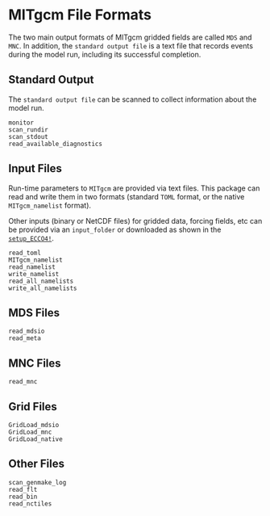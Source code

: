 # MITgcm File Formats

The two main output formats of MITgcm gridded fields are called `MDS` and `MNC`. In addition, the `standard output file` is a text file that records events during the model run, including its successful completion.

## Standard Output

The `standard output file` can be scanned to collect information about the model run. 

```@docs
monitor
scan_rundir
scan_stdout
read_available_diagnostics
```

## Input Files

Run-time parameters to `MITgcm` are provided via text files. This package can read and write them in two formats (standard `TOML` format, or the native `MITgcm_namelist` format).

Other inputs (binary or NetCDF files) for gridded data, forcing fields, etc can be provided via an `input_folder` or downloaded as shown in the [`setup_ECCO4!`](@ref).

```@docs
read_toml
MITgcm_namelist
read_namelist
write_namelist
read_all_namelists
write_all_namelists
```

## MDS Files

```@docs
read_mdsio
read_meta
```

## MNC Files

```@docs
read_mnc
```

## Grid Files

```@docs
GridLoad_mdsio
GridLoad_mnc
GridLoad_native
```

## Other Files

```@docs
scan_genmake_log
read_flt
read_bin
read_nctiles
```

